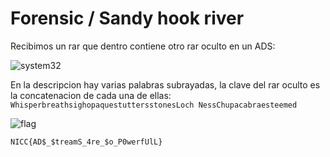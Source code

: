 # Forensic / Sandy hook river

Recibimos un rar que dentro contiene otro rar oculto en un ADS:

![system32](https://github.com/user-attachments/assets/527dd0f7-8447-4746-abcc-49a9bcd933b9)

En la descripcion hay varias palabras subrayadas, la clave del rar oculto es la concatenacion de cada una de ellas: `WhisperbreathsighopaquestuttersstonesLoch NessChupacabraesteemed`

![flag](https://github.com/user-attachments/assets/588855ca-6c84-4b5d-af72-6a69cf7bbe21)

`NICC{AD$_$treamS_4re_$o_P0werfUlL}`

